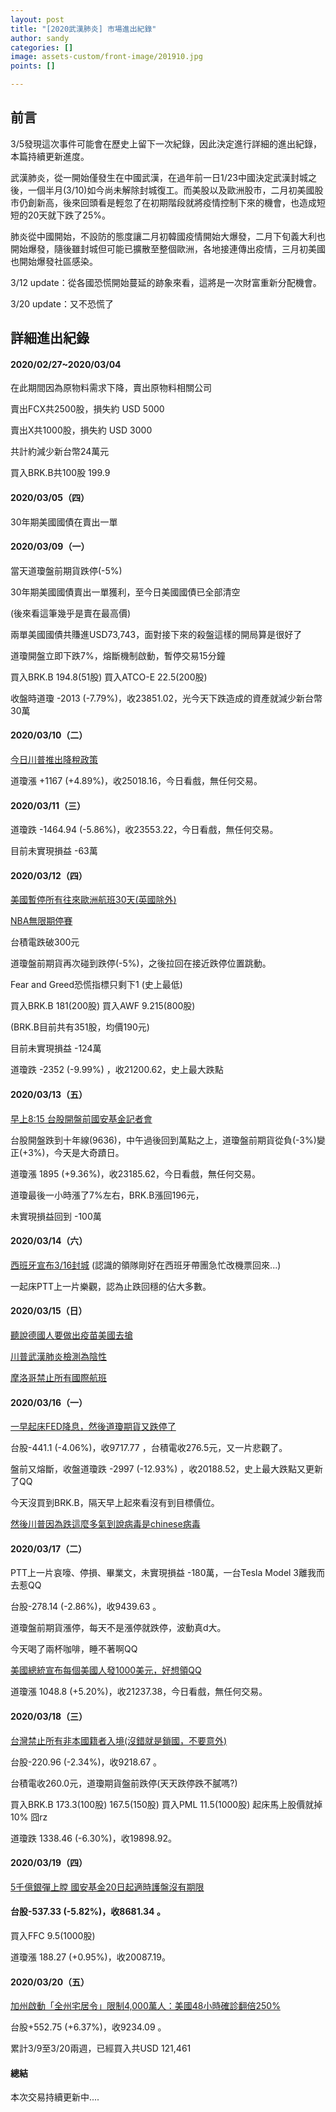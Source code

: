 ```yaml
---
layout: post
title: "[2020武漢肺炎] 市場進出紀錄"
author: sandy
categories: []
image: assets-custom/front-image/201910.jpg
points: []

---
```

## 前言

3/5發現這次事件可能會在歷史上留下一次紀錄，因此決定進行詳細的進出紀錄，本篇持續更新進度。

武漢肺炎，從一開始僅發生在中國武漢，在過年前一日1/23中國決定武漢封城之後，一個半月(3/10)如今尚未解除封城復工。而美股以及歐洲股市，二月初美國股市仍創新高，後來回頭看是輕忽了在初期階段就將疫情控制下來的機會，也造成短短的20天就下跌了25%。

肺炎從中國開始，不設防的態度讓二月初韓國疫情開始大爆發，二月下旬義大利也開始爆發，隨後雖封城但可能已擴散至整個歐洲，各地接連傳出疫情，三月初美國也開始爆發社區感染。

3/12 update：從各國恐慌開始蔓延的跡象來看，這將是一次財富重新分配機會。

3/20 update：又不恐慌了

## 詳細進出紀錄

#### 2020/02/27\~2020/03/04

在此期間因為原物料需求下降，賣出原物料相關公司

賣出FCX共2500股，損失約 USD 5000

賣出X共1000股，損失約 USD 3000

共計約減少新台幣24萬元

買入BRK.B共100股 199.9

#### 2020/03/05（四）

30年期美國國債在賣出一單

#### 2020/03/09（一）

當天道瓊盤前期貨跌停(-5%)

30年期美國國債賣出一單獲利，至今日美國國債已全部清空

(後來看這筆幾乎是賣在最高價)

兩單美國國債共賺進USD73,743，面對接下來的殺盤這樣的開局算是很好了

道瓊開盤立即下跌7%，熔斷機制啟動，暫停交易15分鐘

買入BRK.B 194.8(51股) 買入ATCO-E 22.5(200股)

收盤時道瓊 -2013 (-7.79%)，收23851.02，光今天下跌造成的資產就減少新台幣30萬

#### 2020/03/10（二）

[今日川普推出降稅政策](https://money.udn.com/money/story/5710/4406668 "https://money.udn.com/money/story/5710/4406668")

道瓊漲 +1167 (+4.89%)，收25018.16，今日看戲，無任何交易。

#### 2020/03/11（三）

道瓊跌 -1464.94 (-5.86%)，收23553.22，今日看戲，無任何交易。

目前未實現損益 -63萬

#### 2020/03/12（四）

[美國暫停所有往來歐洲航班30天(英國除外)](https://tw.news.yahoo.com/%E9%98%B2%E5%A0%B5%E6%96%B0%E5%86%A0%E8%82%BA%E7%82%8E-%E5%B7%9D%E6%99%AE-13%E6%97%A5%E8%B5%B7-%E6%9A%AB%E5%81%9C%E6%89%80%E6%9C%89%E6%AD%90%E7%BE%8E%E5%BE%80%E8%BF%94%E8%88%AA%E7%8F%AD30%E5%A4%A9-021218282.html "https://tw.news.yahoo.com/%E9%98%B2%E5%A0%B5%E6%96%B0%E5%86%A0%E8%82%BA%E7%82%8E-%E5%B7%9D%E6%99%AE-13%E6%97%A5%E8%B5%B7-%E6%9A%AB%E5%81%9C%E6%89%80%E6%9C%89%E6%AD%90%E7%BE%8E%E5%BE%80%E8%BF%94%E8%88%AA%E7%8F%AD30%E5%A4%A9-021218282.html")

[NBA無限期停賽](https://news.cnyes.com/news/id/4451900 "https://news.cnyes.com/news/id/4451900")

台積電跌破300元

道瓊盤前期貨再次碰到跌停(-5%)，之後拉回在接近跌停位置跳動。

Fear and Greed恐慌指標只剩下1 (史上最低)

買入BRK.B 181(200股) 買入AWF 9.215(800股)

(BRK.B目前共有351股，均價190元)

目前未實現損益 -124萬

道瓊跌 -2352 (-9.99%) ，收21200.62，史上最大跌點

#### 2020/03/13（五）

[早上8:15 台股開盤前國安基金記者會](https://ec.ltn.com.tw/article/breakingnews/3098280 "https://ec.ltn.com.tw/article/breakingnews/3098280")

台股開盤跌到十年線(9636)，中午過後回到萬點之上，道瓊盤前期貨從負(-3%)變正(+3%)，今天是大奇蹟日。

道瓊漲 1895 (+9.36%)，收23185.62，今日看戲，無任何交易。

道瓊最後一小時漲了7%左右，BRK.B漲回196元，

未實現損益回到 -100萬

#### 2020/03/14（六）

[西班牙宣布3/16封城](https://www.setn.com/News.aspx?NewsID=707726 "https://www.setn.com/News.aspx?NewsID=707726") (認識的領隊剛好在西班牙帶團急忙改機票回來...)

一起床PTT上一片樂觀，認為止跌回穩的佔大多數。

#### 2020/03/15（日）

[聽說德國人要做出疫苗美國去搶](https://udn.com/news/story/6813/4416479 "https://udn.com/news/story/6813/4416479")

[川普武漢肺炎檢測為陰性](https://www.cna.com.tw/news/firstnews/202003150012.aspx "https://www.cna.com.tw/news/firstnews/202003150012.aspx")

[摩洛哥禁止所有國際航班](https://www.am730.com.hk/news/%E6%96%B0%E8%81%9E/%E3%80%90%E6%96%B0%E5%86%A0%E8%82%BA%E7%82%8E%E3%80%91%E9%9D%9E%E6%B4%B223%E5%9C%8B%E5%A4%B1%E5%AE%88-%E6%91%A9%E6%B4%9B%E5%93%A5%E5%90%91%E5%85%A8%E4%B8%96%E7%95%8C%E3%80%8C%E5%B0%81%E9%97%9C%E3%80%8D-211358 "https://www.am730.com.hk/news/%E6%96%B0%E8%81%9E/%E3%80%90%E6%96%B0%E5%86%A0%E8%82%BA%E7%82%8E%E3%80%91%E9%9D%9E%E6%B4%B223%E5%9C%8B%E5%A4%B1%E5%AE%88-%E6%91%A9%E6%B4%9B%E5%93%A5%E5%90%91%E5%85%A8%E4%B8%96%E7%95%8C%E3%80%8C%E5%B0%81%E9%97%9C%E3%80%8D-211358")

#### 2020/03/16（一）

[一早起床FED降息，然後道瓊期貨又跌停了](https://news.cnyes.com/news/id/4453054 "https://news.cnyes.com/news/id/4453054")

台股-441.1 (-4.06%)，收9717.77 ，台積電收276.5元，又一片悲觀了。

盤前又熔斷，收盤道瓊跌 -2997 (-12.93%) ，收20188.52，史上最大跌點又更新了QQ

今天沒買到BRK.B，隔天早上起來看沒有到目標價位。

[然後川普因為跌這麼多氣到說病毒是chinese病毒](https://news.ltn.com.tw/news/world/breakingnews/3102051 "https://news.ltn.com.tw/news/world/breakingnews/3102051")

#### 2020/03/17（二）

PTT上一片哀嚎、停損、畢業文，未實現損益 -180萬，一台Tesla Model 3離我而去惹QQ

台股-278.14 (-2.86%)，收9439.63 。

道瓊盤前期貨漲停，每天不是漲停就跌停，波動真d大。

今天喝了兩杯咖啡，睡不著啊QQ

[美國總統宣布每個美國人發1000美元，好想領QQ](https://news.cnyes.com/news/id/4454074 "https://news.cnyes.com/news/id/4454074")

道瓊漲 1048.8 (+5.20%)，收21237.38，今日看戲，無任何交易。

#### 2020/03/18（三）

[台灣禁止所有非本國籍者入境(沒錯就是鎖國，不要意外)](https://udn.com/news/story/120944/4420417 "https://udn.com/news/story/120944/4420417")

台股-220.96 (-2.34%)，收9218.67 。

台積電收260.0元，道瓊期貨盤前跌停(天天跌停跌不膩嗎?)

買入BRK.B 173.3(100股) 167.5(150股) 買入PML 11.5(1000股) 起床馬上股價就掉10% 囧rz

道瓊跌 1338.46 (-6.30%)，收19898.92。

#### 2020/03/19（四）

[5千億銀彈上膛 國安基金20日起適時護盤沒有期限](https://www.rti.org.tw/news/view/id/2056216 "https://www.rti.org.tw/news/view/id/2056216")

#### 台股-537.33 (-5.82%)，收8681.34 。

買入FFC 9.5(1000股)

道瓊漲 188.27 (+0.95%)，收20087.19。

#### 2020/03/20（五）

[加州啟動「全州宅居令」限制4,000萬人：美國48小時確診翻倍250%](https://global.udn.com/global_vision/story/8662/4429576 "https://global.udn.com/global_vision/story/8662/4429576")

台股+552.75 (+6.37%)，收9234.09 。

累計3/9至3/20兩週，已經買入共USD 121,461

#### 總結

本次交易持續更新中....